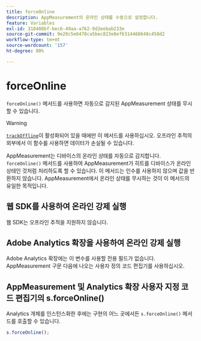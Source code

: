 ```yaml
---
title: forceOnline
description: AppMeasurement의 온라인 상태를 수동으로 설정합니다.
feature: Variables
exl-id: 318408bf-bec6-49aa-a762-9d2eebab233e
source-git-commit: 9e20c5e6470ca5bec823e8ef6314468648c458d2
workflow-type: tm+mt
source-wordcount: '157'
ht-degree: 80%

---
```


# forceOnline

`forceOnline()` 메서드를 사용하면 자동으로 감지된 AppMeasurement 상태를 무시할 수 있습니다.

>[!WARNING]
>
>[`trackOffline`](../config-vars/trackoffline.md)이 활성화되어 있을 때에만 이 메서드를 사용하십시오. 오프라인 추적의 외부에서 이 함수를 사용하면 데이터가 손실될 수 있습니다.

AppMeasurement는 디바이스의 온라인 상태를 자동으로 감지합니다. `forceOnline()` 메서드를 사용하여 AppMeasurement가 히트를 디바이스가 온라인 상태인 것처럼 처리하도록 할 수 있습니다. 이 메서드는 인수를 사용하지 않으며 값을 반환하지 않습니다. AppMeasurement에서 온라인 상태를 무시하는 것이 이 메서드의 유일한 목적입니다.

## 웹 SDK를 사용하여 온라인 강제 실행

웹 SDK는 오프라인 추적을 지원하지 않습니다.

## Adobe Analytics 확장을 사용하여 온라인 강제 실행

Adobe Analytics 확장에는 이 변수를 사용할 전용 필드가 없습니다. AppMeasurement 구문 다음에 나오는 사용자 정의 코드 편집기를 사용하십시오.

## AppMeasurement 및 Analytics 확장 사용자 지정 코드 편집기의 s.forceOnline()

Analytics 개체를 인스턴스화한 후에는 구현의 어느 곳에서든 `s.forceOnline()` 메서드를 호출할 수 있습니다.

```js
s.forceOnline();
```
